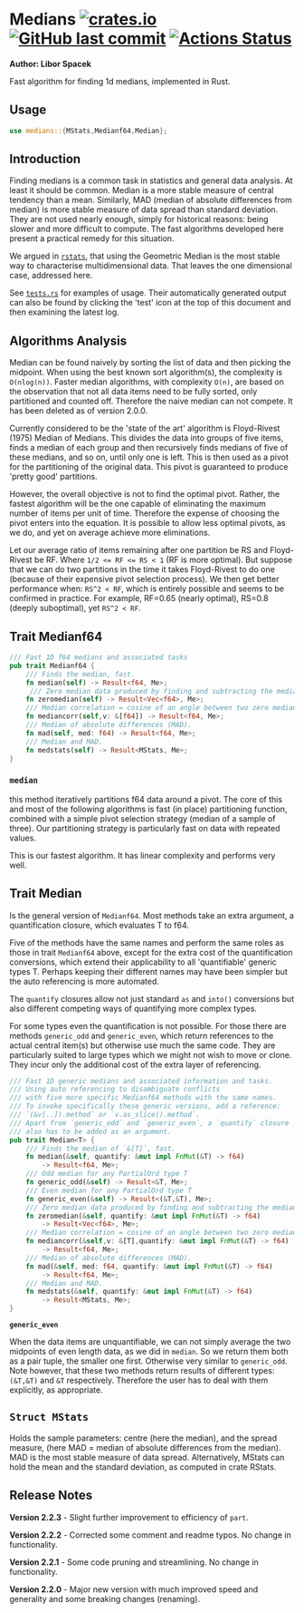# Medians [<img alt="crates.io" src="https://img.shields.io/crates/v/medians?logo=rust">](https://crates.io/crates/medians) [<img alt="GitHub last commit" src="https://img.shields.io/github/last-commit/liborty/medians/HEAD?logo=github">](https://github.com/liborty/medians) [![Actions Status](https://github.com/liborty/medians/workflows/test/badge.svg)](https://github.com/liborty/medians/actions)

**Author: Libor Spacek**

Fast algorithm for finding 1d medians, implemented in Rust.

## Usage

```rust
use medians::{MStats,Medianf64,Median};
```

## Introduction

Finding medians is a common task in statistics and general data analysis. At least it should be common. Median is a more stable measure of central tendency than a mean. Similarly, MAD (median of absolute differences from median) is more stable measure of data spread than standard deviation. They are not used nearly enough, simply for historical reasons: being slower and more difficult to compute. The fast algorithms developed here present a practical remedy for this situation.

We argued in [`rstats`](https://github.com/liborty/rstats), that using the Geometric Median is the most stable way to characterise multidimensional data. That leaves the one dimensional case, addressed here.

See [`tests.rs`](https://github.com/liborty/medians/blob/main/tests/tests.rs) for examples of usage. Their automatically generated output can also be found by clicking the 'test' icon at the top of this document and then examining the latest log.

## Algorithms Analysis

Median can be found naively by sorting the list of data and then picking the midpoint. When using the best known sort algorithm(s), the complexity is `O(nlog(n))`. Faster median algorithms, with complexity `O(n)`, are based on the observation that not all data items need to be fully sorted, only partitioned and counted off. Therefore the naive median can not compete. It has been deleted as of version 2.0.0.

Currently considered to be the 'state of the art' algorithm is Floyd-Rivest (1975) Median of Medians. This divides the data into groups of five items, finds a median of each group and then recursively finds medians of five of these medians, and so on, until only one is left. This is then used as a pivot for the partitioning of the original data. This pivot is guaranteed to produce 'pretty good' partitions.

However, the overall objective is not to find the optimal pivot. Rather, the fastest algorithm will be the one capable of eliminating the maximum number of items per unit of time. Therefore the expense of choosing the pivot enters into the equation. It is possible to allow less optimal pivots, as we do, and yet on average achieve more eliminations.

Let our average ratio of items remaining after one partition be RS and Floyd-Rivest be RF. Where `1/2 <= RF <= RS < 1` (RF is more optimal). But suppose that we can do two partitions in the time it takes Floyd-Rivest to do one (because of their expensive pivot selection process). We then get  better performance when: `RS^2 < RF`, which is entirely possible and seems to be confirmed in practice. For example, RF=0.65 (nearly optimal), RS=0.8 (deeply suboptimal), yet `RS^2 < RF`.

## Trait Medianf64

```rust
/// Fast 1D f64 medians and associated tasks
pub trait Medianf64 {
    /// Finds the median, fast. 
    fn median(self) -> Result<f64, Me>;  
     /// Zero median data produced by finding and subtracting the median. 
    fn zeromedian(self) -> Result<Vec<f64>, Me>;
    /// Median correlation = cosine of an angle between two zero median vecs
    fn mediancorr(self,v: &[f64]) -> Result<f64, Me>;
    /// Median of absolute differences (MAD).
    fn mad(self, med: f64) -> Result<f64, Me>;
    /// Median and MAD.
    fn medstats(self) -> Result<MStats, Me>;
}
```

### `median`

this method iteratively partitions f64 data around a pivot. The core of this and most of the following algorithms is fast (in place) partitioning function, combined with a simple pivot selection strategy (median of a sample of three). Our partitioning strategy is particularly fast  on data with repeated values.

This is our fastest algorithm. It has linear complexity and performs very well.

## Trait Median

Is the general version of `Medianf64`. Most methods take an extra argument, a quantification closure, which evaluates T to f64.

Five of the methods have the same names and perform the same roles as those in trait `Medianf64` above, except for the extra cost of the quantification conversions, which extend their applicability to all 'quantifiable' generic types T. 
Perhaps keeping their different names may have been simpler but the auto referencing is more automated.

 The `quantify` closures allow not just standard `as` and `into()` conversions but also different competing ways of quantifying more complex types.

For some types even the quantification is not possible. For those there are methods `generic_odd` and `generic_even`, which return references to the actual central item(s) but otherwise use much the same code. They are particularly suited to large types which we might not wish to move or clone. They incur only the additional cost of the extra layer of referencing.

```rust
/// Fast 1D generic medians and associated information and tasks.  
/// Using auto referencing to disambiguate conflicts 
/// with five more specific Medianf64 methods with the same names.  
/// To invoke specifically these generic versions, add a reference:  
/// `(&v[..]).method` or `v.as_slice().method`.  
/// Apart from `generic_odd` and `generic_even`, a `quantify` closure
/// also has to be added as an argument.
pub trait Median<T> {
    /// Finds the median of `&[T]`, fast. 
    fn median(&self, quantify: &mut impl FnMut(&T) -> f64) 
        -> Result<f64, Me>; 
    /// Odd median for any PartialOrd type T 
    fn generic_odd(&self) -> Result<&T, Me>;
    /// Even median for any PartialOrd type T 
    fn generic_even(&self) -> Result<(&T,&T), Me>;
    /// Zero median data produced by finding and subtracting the median. 
    fn zeromedian(&self, quantify: &mut impl FnMut(&T) -> f64) 
        -> Result<Vec<f64>, Me>;
    /// Median correlation = cosine of an angle between two zero median vecs
    fn mediancorr(&self,v: &[T],quantify: &mut impl FnMut(&T) -> f64) 
        -> Result<f64, Me>;
    /// Median of absolute differences (MAD).
    fn mad(&self, med: f64, quantify: &mut impl FnMut(&T) -> f64) 
        -> Result<f64, Me>;
    /// Median and MAD.
    fn medstats(&self, quantify: &mut impl FnMut(&T) -> f64) 
        -> Result<MStats, Me>;
}
```

**`generic_even`**

When the data items are unquantifiable, we can not simply average the two midpoints of even length data, as we did in `median`. So we return them both as a pair tuple, the smaller one first. Otherwise very similar to `generic_odd`. Note however, that these two methods return results of different types: `(&T,&T)` and `&T` respectively. Therefore the user has to deal with them explicitly, as appropriate.

## `Struct MStats`

Holds the sample parameters: centre (here the median), and the spread measure, (here MAD = median of absolute differences from the median). MAD is the most stable measure of data spread. Alternatively, MStats can hold the mean and the standard deviation, as computed in crate RStats.

## Release Notes

**Version 2.2.3** - Slight further improvement to efficiency of `part`.

**Version 2.2.2** - Corrected some comment and readme typos. No change in functionality.

**Version 2.2.1** - Some code pruning and streamlining. No change in functionality.

**Version 2.2.0** - Major new version with much improved speed and generality and some breaking changes (renaming).
